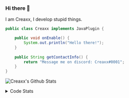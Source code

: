 ### Hi there 👋

I am Creaxx, I develop stupid things. 

```java
public class Creaxx implements JavaPlugin {

    public void onEnable() {
        System.out.println("Hello there!");
    }
    
    public String getContactInfo() {
        return "Message me on discord: Creaxx#0001";
    }
}
```

![Creaxx's Github Stats](https://github-readme-stats.vercel.app/api?username=CreaxxOG&show_icons=true&theme=dark&count_private=true)

<details>
  <summary>Code Stats</summary>

<!--START_SECTION:waka-->
![Code Time](http://img.shields.io/badge/Code%20Time-1%2C379%20hrs%2042%20mins-blue)

![Lines of code](https://img.shields.io/badge/From%20Hello%20World%20I%27ve%20Written-700.1%20thousand%20lines%20of%20code-blue)

**🐱 My GitHub Data** 

> 📦 104.0 kB Used in GitHub's Storage 
 > 
> 🏆 2,063 Contributions in the Year 2023
 > 
> 🚫 Not Opted to Hire
 > 
> 📜 4 Public Repositories 
 > 
> 🔑 3 Private Repositories 
 > 
**I'm a Night 🦉** 

```text
🌞 Morning                310 commits         ██░░░░░░░░░░░░░░░░░░░░░░░   06.84 % 
🌆 Daytime                1930 commits        ███████████░░░░░░░░░░░░░░   42.57 % 
🌃 Evening                2206 commits        ████████████░░░░░░░░░░░░░   48.65 % 
🌙 Night                  88 commits          ░░░░░░░░░░░░░░░░░░░░░░░░░   01.94 % 
```
📅 **I'm Most Productive on Saturday** 

```text
Monday                   569 commits         ███░░░░░░░░░░░░░░░░░░░░░░   12.55 % 
Tuesday                  621 commits         ███░░░░░░░░░░░░░░░░░░░░░░   13.70 % 
Wednesday                643 commits         ████░░░░░░░░░░░░░░░░░░░░░   14.18 % 
Thursday                 697 commits         ████░░░░░░░░░░░░░░░░░░░░░   15.37 % 
Friday                   420 commits         ██░░░░░░░░░░░░░░░░░░░░░░░   09.26 % 
Saturday                 807 commits         ████░░░░░░░░░░░░░░░░░░░░░   17.80 % 
Sunday                   777 commits         ████░░░░░░░░░░░░░░░░░░░░░   17.14 % 
```


📊 **This Week I Spent My Time On** 

```text
💬 Programming Languages: 
Java                     10 hrs 17 mins      ████████████████░░░░░░░░░   62.35 % 
Kotlin                   5 hrs 25 mins       ████████░░░░░░░░░░░░░░░░░   32.88 % 
XML                      43 mins             █░░░░░░░░░░░░░░░░░░░░░░░░   04.44 % 
IDEA_MODULE              2 mins              ░░░░░░░░░░░░░░░░░░░░░░░░░   00.26 % 
YAML                     0 secs              ░░░░░░░░░░░░░░░░░░░░░░░░░   00.04 % 

🔥 Editors: 
IntelliJ                 16 hrs 30 mins      █████████████████████████   100.00 % 
```

**I Mostly Code in Java** 

```text
Java                     57 repos            ███████████████████░░░░░░   76.00 % 
Kotlin                   10 repos            ███░░░░░░░░░░░░░░░░░░░░░░   13.33 % 
CSS                      2 repos             █░░░░░░░░░░░░░░░░░░░░░░░░   02.67 % 
JavaScript               2 repos             █░░░░░░░░░░░░░░░░░░░░░░░░   02.67 % 
EJS                      1 repo              ░░░░░░░░░░░░░░░░░░░░░░░░░   01.33 % 
```




 Last Updated on 01/07/2023 02:01:17 UTC
<!--END_SECTION:waka-->
</details>
